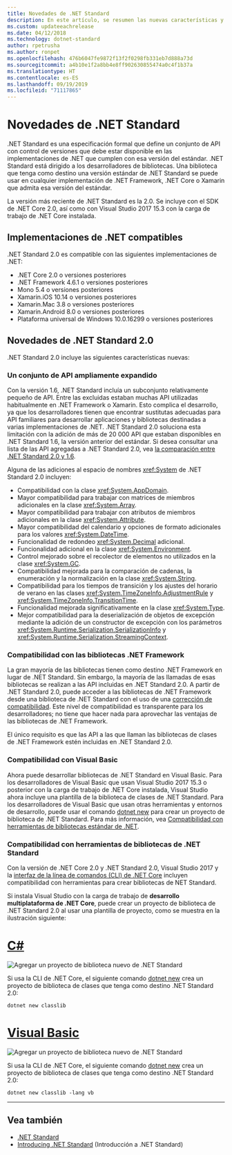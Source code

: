 ```yaml
---
title: Novedades de .NET Standard
description: En este artículo, se resumen las nuevas características y mejoras que se encuentran en cada nueva versión de .NET Standard.
ms.custom: updateeachrelease
ms.date: 04/12/2018
ms.technology: dotnet-standard
author: rpetrusha
ms.author: ronpet
ms.openlocfilehash: 476b6047fe9872f13f2f0298fb331eb7d888a73d
ms.sourcegitcommit: a4b10e1f2a8bb4e8ff902630855474a0c4f1b37a
ms.translationtype: HT
ms.contentlocale: es-ES
ms.lasthandoff: 09/19/2019
ms.locfileid: "71117865"
---
```

# <a name="whats-new-in-the-net-standard"></a>Novedades de .NET Standard

.NET Standard es una especificación formal que define un conjunto de API con control de versiones que debe estar disponible en las implementaciones de .NET que cumplen con esa versión del estándar. .NET Standard está dirigido a los desarrolladores de bibliotecas. Una biblioteca que tenga como destino una versión estándar de .NET Standard se puede usar en cualquier implementación de .NET Framework, .NET Core o Xamarin que admita esa versión del estándar.

La versión más reciente de .NET Standard es la 2.0. Se incluye con el SDK de .NET Core 2.0, así como con Visual Studio 2017 15.3 con la carga de trabajo de .NET Core instalada.

## <a name="supported-net-implementations"></a>Implementaciones de .NET compatibles

.NET Standard 2.0 es compatible con las siguientes implementaciones de .NET:

- .NET Core 2.0 o versiones posteriores
- .NET Framework 4.6.1 o versiones posteriores
- Mono 5.4 o versiones posteriores
- Xamarin.iOS 10.14 o versiones posteriores
- Xamarin.Mac 3.8 o versiones posteriores
- Xamarin.Android 8.0 o versiones posteriores
- Plataforma universal de Windows 10.0.16299 o versiones posteriores

## <a name="whats-new-in-the-net-standard-20"></a>Novedades de .NET Standard 2.0

.NET Standard 2.0 incluye las siguientes características nuevas:

### <a name="a-vastly-expanded-set-of-apis"></a>Un conjunto de API ampliamente expandido

Con la versión 1.6, .NET Standard incluía un subconjunto relativamente pequeño de API. Entre las excluidas estaban muchas API utilizadas habitualmente en .NET Framework o Xamarin. Esto complica el desarrollo, ya que los desarrolladores tienen que encontrar sustitutas adecuadas para API familiares para desarrollar aplicaciones y bibliotecas destinadas a varias implementaciones de .NET. .NET Standard 2.0 soluciona esta limitación con la adición de más de 20 000 API que estaban disponibles en .NET Standard 1.6, la versión anterior del estándar. Si desea consultar una lista de las API agregadas a .NET Standard 2.0, vea [la comparación entre .NET Standard 2.0 y 1.6](https://raw.githubusercontent.com/dotnet/standard/master/docs/versions/netstandard2.0_diff.md).

Alguna de las adiciones al espacio de nombres <xref:System> de .NET Standard 2.0 incluyen:

- Compatibilidad con la clase <xref:System.AppDomain>.
- Mayor compatibilidad para trabajar con matrices de miembros adicionales en la clase <xref:System.Array>.
- Mayor compatibilidad para trabajar con atributos de miembros adicionales en la clase <xref:System.Attribute>.
- Mayor compatibilidad del calendario y opciones de formato adicionales para los valores <xref:System.DateTime>.
- Funcionalidad de redondeo <xref:System.Decimal> adicional.
- Funcionalidad adicional en la clase <xref:System.Environment>.
- Control mejorado sobre el recolector de elementos no utilizados en la clase <xref:System.GC>.
- Compatibilidad mejorada para la comparación de cadenas, la enumeración y la normalización en la clase <xref:System.String>.
- Compatibilidad para los tiempos de transición y los ajustes del horario de verano en las clases <xref:System.TimeZoneInfo.AdjustmentRule> y <xref:System.TimeZoneInfo.TransitionTime>.
- Funcionalidad mejorada significativamente en la clase <xref:System.Type>.
- Mejor compatibilidad para la deserialización de objetos de excepción mediante la adición de un constructor de excepción con los parámetros <xref:System.Runtime.Serialization.SerializationInfo> y <xref:System.Runtime.Serialization.StreamingContext>.

### <a name="support-for-net-framework-libraries"></a>Compatibilidad con las bibliotecas .NET Framework

La gran mayoría de las bibliotecas tienen como destino .NET Framework en lugar de .NET Standard. Sin embargo, la mayoría de las llamadas de esas bibliotecas se realizan a las API incluidas en .NET Standard 2.0. A partir de .NET Standard 2.0, puede acceder a las bibliotecas de .NET Framework desde una biblioteca de .NET Standard con el uso de una [corrección de compatibilidad](https://github.com/dotnet/standard/blob/master/docs/planning/netstandard-2.0/README.md#assembly-unification). Este nivel de compatibilidad es transparente para los desarrolladores; no tiene que hacer nada para aprovechar las ventajas de las bibliotecas de .NET Framework.

El único requisito es que las API a las que llaman las bibliotecas de clases de .NET Framework estén incluidas en .NET Standard 2.0.

### <a name="support-for-visual-basic"></a>Compatibilidad con Visual Basic

Ahora puede desarrollar bibliotecas de .NET Standard en Visual Basic. Para los desarrolladores de Visual Basic que usan Visual Studio 2017 15.3 o posterior con la carga de trabajo de .NET Core instalada, Visual Studio ahora incluye una plantilla de la biblioteca de clases de .NET Standard. Para los desarrolladores de Visual Basic que usan otras herramientas y entornos de desarrollo, puede usar el comando [dotnet new](../../core/tools/dotnet-new.md) para crear un proyecto de biblioteca de .NET Standard. Para más información, vea [Compatibilidad con herramientas de bibliotecas estándar de .NET](#tooling-support-for-net-standard-libraries).

### <a name="tooling-support-for-net-standard-libraries"></a>Compatibilidad con herramientas de bibliotecas de .NET Standard

Con la versión de .NET Core 2.0 y .NET Standard 2.0, Visual Studio 2017 y la [interfaz de la línea de comandos (CLI) de .NET Core](../../core/tools/index.md) incluyen compatibilidad con herramientas para crear bibliotecas de NET Standard.

Si instala Visual Studio con la carga de trabajo de **desarrollo multiplataforma de .NET Core**, puede crear un proyecto de biblioteca de .NET Standard 2.0 al usar una plantilla de proyecto, como se muestra en la ilustración siguiente:

<!-- markdownlint-disable MD025 -->

# <a name="ctabcsharp"></a>[C#](#tab/csharp)

![Agregar un proyecto de biblioteca nuevo de .NET Standard](./media/std-project-cs.png)

Si usa la CLI de .NET Core, el siguiente comando [dotnet new](../../core/tools/dotnet-new.md) crea un proyecto de biblioteca de clases que tenga como destino .NET Standard 2.0:

```dotnetcli
dotnet new classlib
```

# <a name="visual-basictabvb"></a>[Visual Basic](#tab/vb)

![Agregar un proyecto de biblioteca nuevo de .NET Standard](./media/std-project-vb.png)

Si usa la CLI de .NET Core, el siguiente comando [dotnet new](../../core/tools/dotnet-new.md) crea un proyecto de biblioteca de clases que tenga como destino .NET Standard 2.0:

```dotnetcli
dotnet new classlib -lang vb
```

---

## <a name="see-also"></a>Vea también

- [.NET Standard](../net-standard.md)
- [Introducing .NET Standard](https://devblogs.microsoft.com/dotnet/introducing-net-standard/) (Introducción a .NET Standard)
